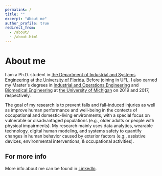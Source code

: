 ```yaml
---
permalink: /
title: ""
excerpt: "About me"
author_profile: true
redirect_from: 
  - /about/
  - /about.html
---
```


About me
======
I am a Ph.D. student in [the Department of Industrial and Systems Engineering](https://www.ise.ufl.edu) at [the University of Florida](https://www.ufl.edu). Before joining in UFL, I also earned my Master's degrees in [Industrial and Operations Engineering](https://ioe.engin.umich.edu) and [Biomedical Engineering](https://bme.umich.edu) at [the University of Michigan](https://umich.edu) on 2019 and 2017, respectively. 

The goal of my research is to prevent falls and fall-induced injuries as well as improve human performance and well-being in the contexts of occupational and domestic-living environments, with a special focus on vulnerable or disadvantaged populations (e.g., older adults or people with physical impairments). My research mainly uses data analytics, wearable technology, digital human modeling, and systems safety to quantify changes in human behavior caused by exterior factors (e.g., assistive devices, environmental interventions, & occupational activities).

For more info
------
More info about me can be found in [LinkedIn](https://www.linkedin.com/in/yueluo-ufl). 
